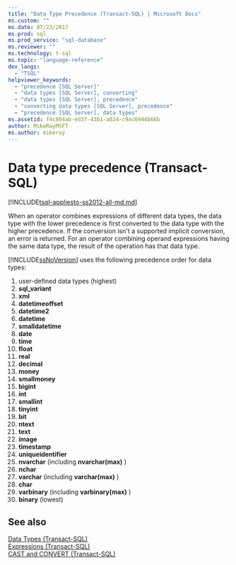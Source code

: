 ```yaml
---
title: "Data Type Precedence (Transact-SQL) | Microsoft Docs"
ms.custom: ""
ms.date: 07/23/2017
ms.prod: sql
ms.prod_service: "sql-database"
ms.reviewer: ""
ms.technology: t-sql
ms.topic: "language-reference"
dev_langs: 
  - "TSQL"
helpviewer_keywords: 
  - "precedence [SQL Server]"
  - "data types [SQL Server], converting"
  - "data types [SQL Server], precedence"
  - "converting data types [SQL Server], precedence"
  - "precedence [SQL Server], data types"
ms.assetid: f4c804ab-ed3f-43b1-a024-c9ac6944b66b
author: MikeRayMSFT
ms.author: mikeray
---
```

# Data type precedence (Transact-SQL)
[!INCLUDE[tsql-appliesto-ss2012-all-md.md](../../includes/tsql-appliesto-ss2012-all-md.md)]

When an operator combines expressions of different data types, the data type with the lower precedence is first converted to the data type with the higher precedence. If the conversion isn't a supported implicit conversion, an error is returned. For an operator combining operand expressions having the same data type, the result of the operation has that data type.
  
[!INCLUDE[ssNoVersion](../../includes/ssnoversion-md.md)] uses the following precedence order for data types:
  
1.  user-defined data types (highest)  
1.  **sql_variant**  
1.  **xml**  
1.  **datetimeoffset**  
1.  **datetime2**  
1.  **datetime**  
1.  **smalldatetime**  
1.  **date**  
1. **time**  
1. **float**  
1. **real**  
1. **decimal**  
1. **money**  
1. **smallmoney**  
1. **bigint**  
1. **int**  
1. **smallint**  
1. **tinyint**  
1. **bit**  
1. **ntext**  
1. **text**  
1. **image**  
1. **timestamp**  
1. **uniqueidentifier**  
1. **nvarchar** (including **nvarchar(max)** )  
1. **nchar**  
1. **varchar** (including **varchar(max)** )  
1. **char**  
1. **varbinary** (including **varbinary(max)** )  
1. **binary** (lowest)  
  
## See also
[Data Types &#40;Transact-SQL&#41;](../../t-sql/data-types/data-types-transact-sql.md)  
[Expressions &#40;Transact-SQL&#41;](../../t-sql/language-elements/expressions-transact-sql.md)  
[CAST and CONVERT &#40;Transact-SQL&#41;](../../t-sql/functions/cast-and-convert-transact-sql.md)
  
